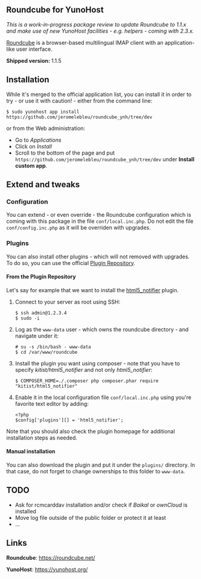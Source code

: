 Roundcube for YunoHost
----------------------

*This is a work-in-progress package review to update Roundcube to 1.1.x
and make use of new YunoHost facilities - e.g. helpers - coming with 2.3.x.*

[Roundcube](https://roundcube.net/) is a browser-based multilingual IMAP client with
an application-like user interface.

**Shipped version:** 1.1.5

## Installation

While it's merged to the official application list, you can install it in order
to try - or use it with caution! - either from the command line:

    $ sudo yunohost app install https://github.com/jeromelebleu/roundcube_ynh/tree/dev

or from the Web administration:

  * Go to *Applications*
  * Click on *Install*
  * Scroll to the bottom of the page and put `https://github.com/jeromelebleu/roundcube_ynh/tree/dev`
    under **Install custom app**.

## Extend and tweaks

### Configuration

You can extend - or even override - the Roundcube configuration which is coming
with this package in the file `conf/local.inc.php`. Do not edit the file
`conf/config.inc.php` as it will be overriden with upgrades.

### Plugins

You can also install other plugins - which will not removed with upgrades. To do so,
you can use the official [Plugin Repository](https://plugins.roundcube.net/).

#### From the Plugin Repository

Let's say for example that we want to install the
[html5_notifier](https://plugins.roundcube.net/packages/kitist/html5_notifier) plugin.

1. Connect to your server as root using SSH:
   ```
   $ ssh admin@1.2.3.4
   $ sudo -i
   ```

2. Log as the `www-data` user - which owns the roundcube directory - and navigate
   under it:
   ```
   # su -s /bin/bash - www-data
   $ cd /var/www/roundcube
   ```

3. Install the plugin you want using composer - note that you have to specify
   *kitist/html5_notifier* and not only *html5_notifier*:
   ```
   $ COMPOSER_HOME=./.composer php composer.phar require "kitist/html5_notifier"
   ```

4. Enable it in the local configuration file `conf/local.inc.php` using you're
   favorite text editor by adding:
   ```
   <?php
   $config['plugins'][] = 'html5_notifier';
   ```

Note that you should also check the plugin homepage for additional installation
steps as needed.

#### Manual installation

You can also download the plugin and put it under the `plugins/` directory. In that
case, do not forget to change ownerships to this folder to `www-data`.

## TODO

 * Ask for rcmcarddav installation and/or check if *Baikal* or *ownCloud*
   is installed
 * Move log file outside of the public folder or protect it at least
 * ...

## Links ##

**Roundcube**: https://roundcube.net/

**YunoHost**: https://yunohost.org/
